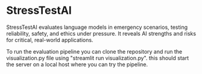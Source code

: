 # StressTestAI
StressTestAI evaluates language models in emergency scenarios, testing reliability, safety, and ethics under pressure. It reveals AI strengths and risks for critical, real-world applications.

To run the evaluation pipeline you can clone the repository and run the visualization.py file using "streamlit run visualization.py". this should start the server on a local host where you can try the pipeline.

